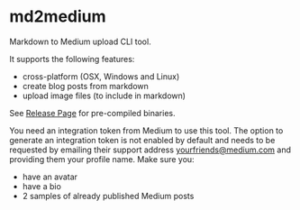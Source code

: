 # md2medium
Markdown to Medium upload CLI tool. 

It supports the following features:
   * cross-platform (OSX, Windows and Linux)
   * create blog posts from markdown
   * upload image files (to include in markdown)

See [Release Page](https://github.com/hacktobeer/md2medium/releases) for pre-compiled binaries.

You need an integration token from Medium to use this tool. The option to generate 
an integration token is not enabled by default and needs to be requested by
emailing their support address yourfriends@medium.com and providing them your
profile name. Make sure you:
   * have an avatar
   * have a bio
   * 2 samples of already published Medium posts

